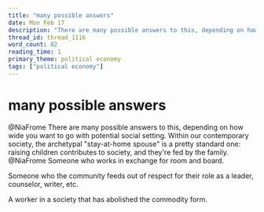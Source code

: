 ```yaml
---
title: "many possible answers"
date: Mon Feb 17
description: "There are many possible answers to this, depending on how wide you want to go with potential social setting."
thread_id: thread_1116
word_count: 82
reading_time: 1
primary_theme: political economy
tags: ["political economy"]
---
```


# many possible answers

@NiaFrome There are many possible answers to this, depending on how wide you want to go with potential social setting. Within our contemporary society, the archetypal "stay-at-home spouse" is a pretty standard one: raising children contributes to society, and they're fed by the family. @NiaFrome Someone who works in exchange for room and board.

Someone who the community feeds out of respect for their role as a leader, counselor, writer, etc.

A worker in a society that has abolished the commodity form.